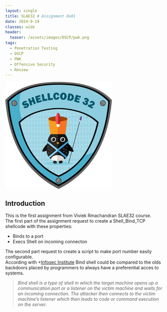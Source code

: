 ```yaml
---
layout: single
title: SLAE32 # Assignment 0x01
date: 2019-9-19
classes: wide
header:
  teaser: /assets/images/OSCP/pwk.png
tags:
  - Penetration Testing
  - OSCP
  - PWK
  - Offensive Security
  - Review
--- 
```

![](/assets/images/SLAE32/shellcoding32.png)

## Introduction
This is the first assignment from Viviek Rmachandran SLAE32 course.<br>
The first part of the assignment request to create a Shell_Bind_TCP shellcode with these properties:
- Binds to a port 
- Execs Shell on incoming connecton

The second part request to create a script to make port number easily configurable.<br>
According with +[Infosec Institute](https://resources.infosecinstitute.com/icmp-reverse-shell/) Bind shell could be compared to the olds backdoors placed by programmers to always have a preferential acces to systems.
> *Bind shell is a type of shell in which the target machine opens up a communication port or a listener on the victim machine and waits for an incoming connection. The attacker then connects to the victim machine’s listener which then leads to code or command execution on the server.*

